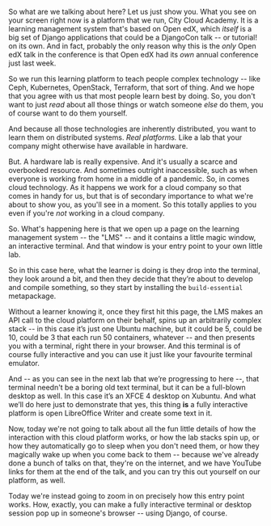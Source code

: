 <!-- .slide: data-background-image="images/cca-start-page.png" data-background-size="contain" -->

<!-- Note -->
So what are we talking about here? Let us just show you. What you see
on your screen right now is a platform that we run, City Cloud
Academy. It is a learning management system that's based on Open edX,
which _itself_ is a big set of Django applications that could be a
DjangoCon talk -- or tutorial! on its own. And in fact, probably the
only reason why this is the _only_ Open edX talk in the conference is
that Open edX had its _own_ annual conference just last week.

So we run this learning platform to teach people complex technology
-- like Ceph, Kubernetes, OpenStack, Terraform, that sort of
thing. And we hope that you agree with us that most people learn best
by doing. So, you don't want to just _read_ about all those things or
watch someone _else_ do them, you of course want to do them yourself.

And because all those technologies are inherently distributed, you
want to learn them on distributed systems. _Real platforms._ Like a
lab that your company might otherwise have available in hardware.

But. A hardware lab is really expensive. And it's usually a scarce and
overbooked resource. And sometimes outright inaccessible, such as when
everyone is working from home in a middle of a pandemic. So, in comes
cloud technology. As it happens we work for a cloud company so that
comes in handy for us, but that is of secondary importance to what
we're about to show you, as you'll see in a moment. So this totally
applies to you even if you're _not_ working in a cloud company.


<!-- .slide: data-background-video="videos/screencast-terminal.mp4" data-background-size="contain" -->

<!-- Note -->
So. What's happening here is that we open up a page on the learning
management system -- the "LMS" -- and it contains a little magic
window, an interactive terminal. And that window is your entry point
to your own little lab.

So in this case here, what the learner is doing is they drop into the
terminal, they look around a bit, and then they decide that they’re
about to develop and compile something, so they start by installing
the `build-essential` metapackage.

Without a learner knowing it, once they first hit this page, the LMS
makes an API call to the cloud platform on their behalf, spins up an
arbitrarily complex stack -- in this case it’s just one Ubuntu
machine, but it could be 5, could be 10, could be 3 that each run 50
containers, whatever -- and then presents you with a terminal, right
there in your browser. And this terminal is of course fully
interactive and you can use it just like your favourite terminal
emulator.


<!-- .slide: data-background-video="videos/screencast-desktop.mp4" data-background-size="contain" -->

<!-- Note -->
And -- as you can see in the next lab that we’re progressing to here
--, that terminal needn't be a boring old text terminal, but it can be
a full-blown desktop as well. In this case it’s an XFCE 4 desktop on
Xubuntu. And what we’ll do here just to demonstrate that yes, this
thing **is** a fully interactive platform is open LibreOffice Writer
and create some text in it.


<!-- .slide: data-background-iframe="https://www.youtube.com/embed/B1ic5o9geqw?start=222" data-background-size="contain" -->

<!-- Note -->
Now, today we're not going to talk about all the fun little details of
how the interaction with this cloud platform works, or how the lab
stacks spin up, or how they automatically go to sleep when you don't
need them, or how they magically wake up when you come back to them --
because we've already done a bunch of talks on that, they're on the
internet, and we have YouTube links for them at the end of the talk,
and you can try this out yourself on our platform, as well.

Today we're instead going to zoom in on precisely how this entry point
works. How, exactly, you can make a fully interactive terminal or
desktop session pop up in someone's browser -- using Django, of
course.
